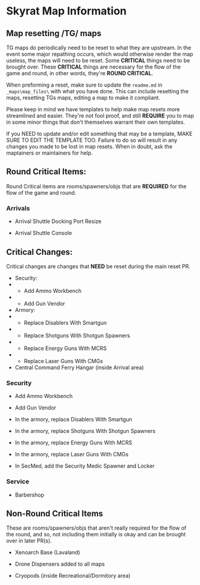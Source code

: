 
# Skyrat Map Information



## Map resetting /TG/ maps


TG maps do periodically need to be reset to what they are upstream. 
In the event some major repathing occurs, which would otherwise render the map useless, the maps will need to be reset. Some **CRITICAL** things need to be brought over. These **CRITICAL** things are necessary  for the flow of the game and round, in other words, they're **ROUND CRITICAL**. 

When preforming a reset, make sure to update the `readme.md` in `_maps\map_files\` with what you have done. This can include resetting the maps, resetting TGs maps, editing a map to make it compliant.

Please keep in mind we have templates to help make map resets more streamlined and easier. They're not fool proof, and still **REQUIRE** you to map in some minor things that don't themselves warrant their own templates.

If you NEED to update and/or edit something that may be a template, MAKE SURE TO EDIT THE TEMPLATE TOO. Failure to do so will result in any changes you made to be lost in map resets. When in doubt, ask the maptainers or maintainers for help.

## Round Critical Items:

Round Critical items are rooms/spawners/objs that are **REQUIRED** for the flow of the game and round.

### Arrivals

- Arrival Shuttle Docking Port Resize

- Arrival Shuttle Console

## Critical Changes:
Critical changes are changes that **NEED** be reset during the main reset PR.
- Security:
- - Add Ammo Workbench
- - Add Gun Vendor
- Armory:
- - Replace Disablers With Smartgun
- - Replace Shotguns With Shotgun Spawners
- - Replace Energy Guns With MCRS
- - Replace Laser Guns With CMGs
- Central Command Ferry Hangar (inside Arrival area)

### Security

- Add Ammo Workbench

- Add Gun Vendor

- In the armory, replace Disablers With Smartgun

- In the armory, replace Shotguns With Shotgun Spawners

- In the armory, replace Energy Guns With MCRS

- In the armory, replace Laser Guns With CMGs

- In SecMed, add the Security Medic Spawner and Locker

### Service

- Barbershop

## Non-Round Critical Items

These are rooms/spawners/objs that aren't really required for the flow of the round, and so, not including them initially is okay and can be brought over in later PR(s).

- Xenoarch Base (Lavaland)

- Drone Dispensers added to all maps

- Cryopods (inside Recreational/Dormitory area)
